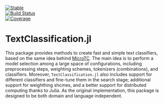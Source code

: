 [![Stable](https://img.shields.io/badge/docs-stable-blue.svg)](https://sadit.github.io/TextClassification.jl/)                                                              
[![Build Status](https://github.com/sadit/TextClassification.jl/workflows/CI/badge.svg)](https://github.com/sadit/TextClassification.jl/actions)                                   
[![Coverage](https://codecov.io/gh/sadit/TextClassification.jl/branch/master/graph/badge.svg)](https://codecov.io/gh/sadit/TextClassification.jl)                                  

# TextClassification.jl

This package provides methods to create fast and simple text classifiers, based on the same idea behind [MicroTC](https://github.com/INGEOTEC/microtc).
The main idea is to perform a model selection among a large space of configurations, including preprocessing steps, weighting schemes, tokenizers (combinations), and classifiers. Moreover, `TextClassification.jl` also includes support for different classifiers and fine-tune them in the search stage; additional support for weighthing shcmes, and a better support for distributed computing thanks to Julia. As the original implementation, this package is designed to be both domain and language independent.



